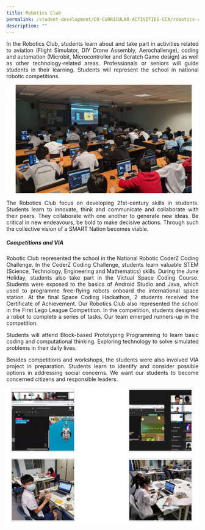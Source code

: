 ```yaml
---
title: Robotics Club
permalink: /student-development/CO-CURRICULAR-ACTIVITIES-CCA/robotics-club/
description: ""
---
```


<p style="text-align: justify;"> In the Robotics Club, students learn about and take part in activities related to aviation (Flight Simulator, DIY Drone Assembly, Aerochallenge), coding and automation (Microbit, Microcontroller and Scratch Game design) as well as other technology-related areas. Professionals or seniors will guide students in their learning. Students will represent the school in national robotic competitions. </p>

![](/images/Robotics%20Club/Slide1-7-768x432.jpg)


<p style="text-align: justify;"> The Robotics Club focus on developing 21st-century skills in students. Students learn to innovate, think and communicate and collaborate with their peers. They collaborate with one another to generate new ideas. Be critical in new endeavours, be bold to make decisive actions. Through such the collective vision of a SMART Nation becomes viable. </p>

##### **Competitions and VIA**

<p style="text-align: justify;"> Robotic Club represented the school in the National Robotic CoderZ Coding Challenge. In the CoderZ Coding Challenge, students learn valuable STEM (Science, Technology, Engineering and Mathematics) skills. During the June Holiday, students also take part in the Victual Space Coding Course. Students were exposed to the basics of Android Studio and Java, which used to programme free-flying robots onboard the international space station. At the final Space Coding Hackathon, 2 students received the Certificate of Achievement. Our Robotics Club also represented the school in the First Lego League Competition. In the competition, students designed a robot to complete a series of tasks. Our team emerged runners-up in the competition. </p>

<p style="text-align: justify;"> Students will attend Block-based Prototyping Programming to learn basic coding and computational thinking. Exploring technology to solve simulated problems in their daily lives. </p>

<p style="text-align: justify;"> Besides competitions and workshops, the students were also involved VIA project in preparation. Students learn to identify and consider possible options in addressing social concerns. We want our students to become concerned citizens and responsible leaders. </p>

![](/images/Robotics%20Club/robotics.jpg)